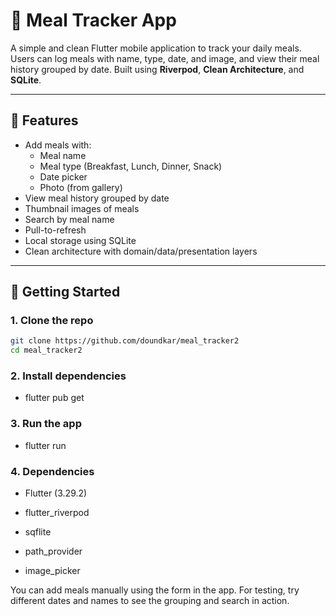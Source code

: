 # 🥗 Meal Tracker App

A simple and clean Flutter mobile application to track your daily meals. Users can log meals with name, type, date, and image, and view their meal history grouped by date. Built using **Riverpod**, **Clean Architecture**, and **SQLite**.

---

## 📱 Features

- Add meals with:
  - Meal name
  - Meal type (Breakfast, Lunch, Dinner, Snack)
  - Date picker
  - Photo (from gallery)
- View meal history grouped by date
- Thumbnail images of meals
- Search by meal name
- Pull-to-refresh
- Local storage using SQLite
- Clean architecture with domain/data/presentation layers

---

## 🚀 Getting Started

### 1. Clone the repo

```bash
git clone https://github.com/doundkar/meal_tracker2
cd meal_tracker2

```
### 2. Install dependencies
- flutter pub get 

### 3. Run the app
- flutter run

### 4. Dependencies
- Flutter (3.29.2)

- flutter_riverpod

- sqflite

- path_provider

- image_picker

You can add meals manually using the form in the app. For testing, try different dates and names to see the grouping and search in action.
